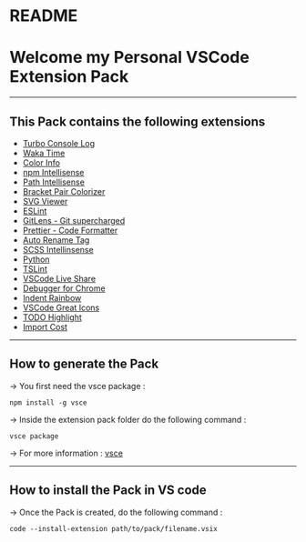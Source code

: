 # README


# Welcome my Personal VSCode Extension Pack

----
## This Pack contains the following extensions
*   [Turbo Console Log](https://marketplace.visualstudio.com/items?itemName=ChakrounAnas.turbo-console-log)
*   [Waka Time](https://marketplace.visualstudio.com/items?itemName=WakaTime.vscode-wakatime)
*   [Color Info](https://marketplace.visualstudio.com/items?itemName=bierner.color-info)
*   [npm Intellisense](https://marketplace.visualstudio.com/items?itemName=christian-kohler.npm-intellisense)
*   [Path Intellisense](https://marketplace.visualstudio.com/items?itemName=christian-kohler.path-intellisense)
*   [Bracket Pair Colorizer](https://marketplace.visualstudio.com/items?itemName=CoenraadS.bracket-pair-colorizer-2)
*   [SVG Viewer](https://marketplace.visualstudio.com/items?itemName=cssho.vscode-svgviewer)
*   [ESLint](https://marketplace.visualstudio.com/items?itemName=dbaeumer.vscode-eslint)
*   [GitLens - Git supercharged](https://marketplace.visualstudio.com/items?itemName=eamodio.gitlens)
*   [Prettier - Code Formatter](https://marketplace.visualstudio.com/items?itemName=esbenp.prettier-vscode)
*   [Auto Rename Tag](https://marketplace.visualstudio.com/items?itemName=formulahendry.auto-rename-tag)
*   [SCSS Intellinsense](https://marketplace.visualstudio.com/items?itemName=mrmlnc.vscode-scss)
*   [Python](https://marketplace.visualstudio.com/items?itemName=ms-python.python)
*   [TSLint](https://marketplace.visualstudio.com/items?itemName=ms-vscode.vscode-typescript-tslint-plugin)
*   [VSCode Live Share](https://marketplace.visualstudio.com/items?itemName=MS-vsliveshare.vsliveshare)
*   [Debugger for Chrome](https://marketplace.visualstudio.com/items?itemName=msjsdiag.debugger-for-chrome)
*   [Indent Rainbow](https://marketplace.visualstudio.com/items?itemName=oderwat.indent-rainbow)
*   [VSCode Great Icons](https://marketplace.visualstudio.com/items?itemName=vscode-icons-team.vscode-icons)
*   [TODO Highlight](https://marketplace.visualstudio.com/items?itemName=wayou.vscode-todo-highlight)
*   [Import Cost](https://marketplace.visualstudio.com/items?itemName=wix.vscode-import-cost)

----
## How to generate the Pack
-> You first need the vsce package :

    npm install -g vsce

-> Inside the extension pack folder do the following command :

    vsce package

-> For more information : [vsce](https://code.visualstudio.com/docs/extensions/publish-extension)

----
## How to install the Pack in VS code
-> Once the Pack is created, do the following command :

    code --install-extension path/to/pack/filename.vsix
